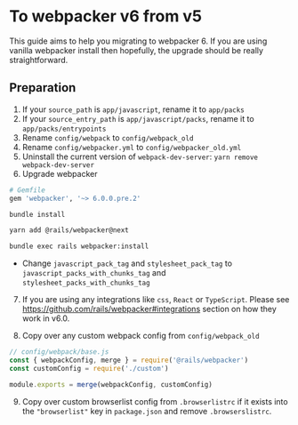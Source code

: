 # To webpacker v6 from v5

This guide aims to help you migrating to webpacker 6. If you are using
vanilla webpacker install then hopefully, the upgrade should be really
straightforward.

## Preparation

1. If your `source_path` is `app/javascript`, rename it to `app/packs`
2. If your `source_entry_path` is `app/javascript/packs`, rename it to `app/packs/entrypoints`
3. Rename `config/webpack` to `config/webpack_old`
4. Rename `config/webpacker.yml` to `config/webpacker_old.yml`
5. Uninstall the current version of `webpack-dev-server`: `yarn remove webpack-dev-server`
6. Upgrade webpacker

  ```ruby
  # Gemfile
  gem 'webpacker', '~> 6.0.0.pre.2'
  ```

  ```bash
  bundle install
  ```

  ```bash
  yarn add @rails/webpacker@next
  ```

  ```bash
  bundle exec rails webpacker:install
  ```

- Change `javascript_pack_tag` and `stylesheet_pack_tag` to `javascript_packs_with_chunks_tag` and
  `stylesheet_packs_with_chunks_tag`

7. If you are using any integrations like `css`, `React` or `TypeScript`. Please see https://github.com/rails/webpacker#integrations section on how they work in v6.0.

8. Copy over any custom webpack config from `config/webpack_old`

  ```js
  // config/webpack/base.js
  const { webpackConfig, merge } = require('@rails/webpacker')
  const customConfig = require('./custom')

  module.exports = merge(webpackConfig, customConfig)
  ```

9. Copy over custom browserlist config from `.browserlistrc` if it exists into the `"browserlist"` key in `package.json` and remove `.browserslistrc`.
